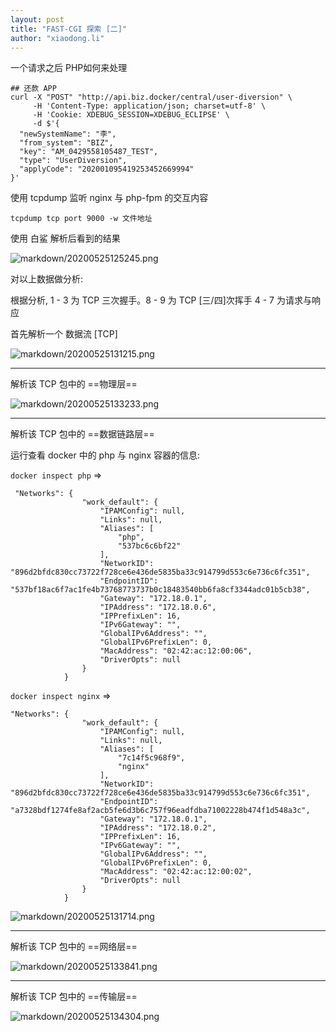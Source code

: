 ```yaml
---
layout: post
title: "FAST-CGI 探索 [二]"
author: "xiaodong.li"
---
```


一个请求之后 PHP如何来处理



```shell
## 还款 APP
curl -X "POST" "http://api.biz.docker/central/user-diversion" \
     -H 'Content-Type: application/json; charset=utf-8' \
     -H 'Cookie: XDEBUG_SESSION=XDEBUG_ECLIPSE' \
     -d $'{
  "newSystemName": "李",
  "from_system": "BIZ",
  "key": "AM_0429558105487_TEST",
  "type": "UserDiversion",
  "applyCode": "202001095419253452669994"
}'

```



使用 tcpdump 监听 nginx 与 php-fpm 的交互内容



```shell
tcpdump tcp port 9000 -w 文件地址
```



使用 白鲨 解析后看到的结果

![markdown/20200525125245.png](https://note.img.lixd.club/markdown/20200525125245.png)

对以上数据做分析:

根据分析, 1 - 3 为 TCP 三次握手。8 - 9 为 TCP [三/四]次挥手 4 - 7 为请求与响应

首先解析一个 数据流 [TCP]

![markdown/20200525131215.png](https://note.img.lixd.club/markdown/20200525131215.png)



---

解析该 TCP 包中的 ==物理层==

![markdown/20200525133233.png](https://note.img.lixd.club/markdown/20200525133233.png)

---

解析该 TCP 包中的 ==数据链路层==

运行查看 docker 中的 php  与 nginx 容器的信息:

`docker inspect php` => 

```
 "Networks": {
                "work_default": {
                    "IPAMConfig": null,
                    "Links": null,
                    "Aliases": [
                        "php",
                        "537bc6c6bf22"
                    ],
                    "NetworkID": "896d2bfdc830cc73722f728ce6e436de5835ba33c914799d553c6e736c6fc351",
                    "EndpointID": "537bf18ac6f7ac1fe4b73768773737b0c18483540bb6fa8cf3344adc01b5cb38",
                    "Gateway": "172.18.0.1",
                    "IPAddress": "172.18.0.6",
                    "IPPrefixLen": 16,
                    "IPv6Gateway": "",
                    "GlobalIPv6Address": "",
                    "GlobalIPv6PrefixLen": 0,
                    "MacAddress": "02:42:ac:12:00:06",
                    "DriverOpts": null
                }
            }
```

`docker inspect nginx` => 

```
"Networks": {
                "work_default": {
                    "IPAMConfig": null,
                    "Links": null,
                    "Aliases": [
                        "7c14f5c968f9",
                        "nginx"
                    ],
                    "NetworkID": "896d2bfdc830cc73722f728ce6e436de5835ba33c914799d553c6e736c6fc351",
                    "EndpointID": "a7328bdf1274fe8af2acb5fe6d3b6c757f96eadfdba71002228b474f1d548a3c",
                    "Gateway": "172.18.0.1",
                    "IPAddress": "172.18.0.2",
                    "IPPrefixLen": 16,
                    "IPv6Gateway": "",
                    "GlobalIPv6Address": "",
                    "GlobalIPv6PrefixLen": 0,
                    "MacAddress": "02:42:ac:12:00:02",
                    "DriverOpts": null
                }
            }
```

![markdown/20200525131714.png](https://note.img.lixd.club/markdown/20200525131714.png)



---

解析该 TCP 包中的 ==网络层==

![markdown/20200525133841.png](https://note.img.lixd.club/markdown/20200525133841.png)

---

解析该 TCP 包中的 ==传输层==

![markdown/20200525134304.png](https://note.img.lixd.club/markdown/20200525134304.png)

